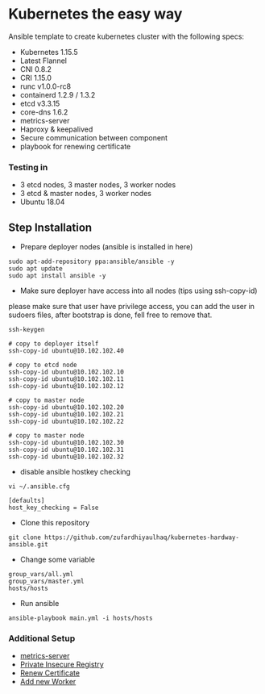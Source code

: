 # Kubernetes the easy way
Ansible template to create kubernetes cluster with the following specs:
* Kubernetes 1.15.5
* Latest Flannel
* CNI 0.8.2
* CRI 1.15.0
* runc v1.0.0-rc8
* containerd 1.2.9 / 1.3.2
* etcd v3.3.15
* core-dns 1.6.2
* metrics-server
* Haproxy & keepalived
* Secure communication between component
* playbook for renewing certificate

### Testing in
* 3 etcd nodes, 3 master nodes, 3 worker nodes
* 3 etcd & master nodes, 3 worker nodes
* Ubuntu 18.04

## Step Installation
* Prepare deployer nodes (ansible is installed in here)
```
sudo apt-add-repository ppa:ansible/ansible -y
sudo apt update
sudo apt install ansible -y
```
* Make sure deployer have access into all nodes (tips using ssh-copy-id)

please make sure that user have privilege access, you can add the user in sudoers files, after bootstrap is done, fell free to remove that.
```
ssh-keygen

# copy to deployer itself
ssh-copy-id ubuntu@10.102.102.40

# copy to etcd node
ssh-copy-id ubuntu@10.102.102.10
ssh-copy-id ubuntu@10.102.102.11
ssh-copy-id ubuntu@10.102.102.12

# copy to master node
ssh-copy-id ubuntu@10.102.102.20
ssh-copy-id ubuntu@10.102.102.21
ssh-copy-id ubuntu@10.102.102.22

# copy to master node
ssh-copy-id ubuntu@10.102.102.30
ssh-copy-id ubuntu@10.102.102.31
ssh-copy-id ubuntu@10.102.102.32
```
* disable ansible hostkey checking
```
vi ~/.ansible.cfg

[defaults]
host_key_checking = False
```
* Clone this repository
```
git clone https://github.com/zufardhiyaulhaq/kubernetes-hardway-ansible.git
```
* Change some variable
```
group_vars/all.yml
group_vars/master.yml
hosts/hosts
```
* Run ansible
```
ansible-playbook main.yml -i hosts/hosts
```

### Additional Setup
* [metrics-server](additional_setup/metrics-server.md)
* [Private Insecure Registry](additional_setup/insecure-registry.md)
* [Renew Certificate](additional_setup/insecure-registry.md)
* [Add new Worker](additional_setup/insecure-registry.md)
